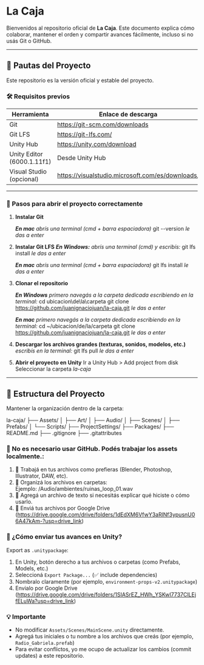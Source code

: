 # La Caja

Bienvenidos al repositorio oficial de **La Caja**.
Este documento explica cómo colaborar, mantener el orden y compartir avances fácilmente, incluso si no usás Git o GitHub.

---

## 🚦 Pautas del Proyecto

Este repositorio es la versión oficial y estable del proyecto.

### 🛠️ Requisitos previos

| Herramienta                 | Enlace de descarga                                 |
|-----------------------------|----------------------------------------------------|
| Git                         | https://git-scm.com/downloads                      |
| Git LFS                     | https://git-lfs.com/                               |
| Unity Hub                   | https://unity.com/download                         |
| Unity Editor (6000.1.11f1)  | Desde Unity Hub                                    |
| Visual Studio (opcional)    | https://visualstudio.microsoft.com/es/downloads/   |

---

### 🧭 Pasos para abrir el proyecto correctamente

1. **Instalar Git**

   _**En mac**_
   _abrís una terminal (cmd + barra espaciadora)_
   git --version
   _le das a enter_

2. **Instalar Git LFS**
   _**En Windows:**_
   _abrís una terminal (cmd) y escribís:_
   git lfs install
   _le das a enter_

   _**En mac**_
   _abrís una terminal (cmd + barra espaciadora)_
   git lfs install
   _le das a enter_

4. **Clonar el repositorio**

   _**En Windows**_
   _primero navegás a la carpeta dedicada escribiendo en la terminal:_
   cd ubicacion\de\la\carpeta
   git clone https://github.com/juanignaciojuan/la-caja.git
   _le das a enter_

   _**En mac**_
   _primero navegás a la carpeta dedicada escribiendo en la terminal:_
   cd ~/ubicacion/de/la/carpeta
   git clone https://github.com/juanignaciojuan/la-caja.git
   _le das a enter_

5. **Descargar los archivos grandes (texturas, sonidos, modelos, etc.)**
   _escribís en la terminal:_
   git lfs pull
   _le das a enter_

6. **Abrir el proyecto en Unity**
   Ir a Unity Hub > Add project from disk
   Seleccionar la carpeta _la-caja_

---

## 📁 Estructura del Proyecto

Mantener la organización dentro de la carpeta:

la-caja/
├── Assets/
│   ├── Art/
│   ├── Audio/
│   ├── Scenes/
│   ├── Prefabs/
│   └── Scripts/
├── ProjectSettings/
├── Packages/
├── README.md
├── .gitignore
├── .gitattributes

### 🧠  No es necesario usar GitHub. Podés trabajar los assets localmente.:

1. 🎨 Trabajá en tus archivos como prefieras (Blender, Photoshop, Illustrator, DAW, etc).
2. 📂 Organizá los archivos en carpetas:  
   Ejemplo:  /Audio/ambientes/ruinas_loop_01.wav
3. 📝 Agregá un archivo de texto si necesitás explicar qué hiciste o cómo usarlo.
4. 🚚 Enviá tus archivos por Google Drive (https://drive.google.com/drive/folders/1dEdXM6VfwY3aRlNf3ypusnU06A47kAm-?usp=drive_link)

### 🧳 ¿Cómo enviar tus avances en Unity?

Export as `.unitypackage`:
1. En Unity, botón derecho a tus archivos o carpetas (como Prefabs, Models, etc.)
2. Seleccioná `Export Package...` (✅ include dependencies)
3. Nombralo claramente (por ejemplo, `environment-props-v2.unitypackage`)
4. Envialo por Google Drive (https://drive.google.com/drive/folders/1SIASrEZ_HWh_YSKwI7737ClLEjfELuWa?usp=drive_link)

### 💡 Importante

- No modificar `Assets/Scenes/MainScene.unity` directamente.
- Agregá tus iniciales o tu nombre a los archivos que creás (por ejemplo, `Radio_Gabriela.prefab`)
- Para evitar conflictos, yo me ocupo de actualizar los cambios (commit updates) a este repositorio.
